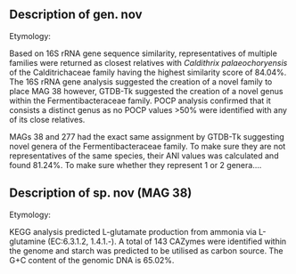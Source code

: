 ## Description of  gen. nov

Etymology: 

Based on 16S rRNA gene sequence similarity, representatives of multiple families were returned as closest relatives
with 
*Caldithrix palaeochoryensis* of the Calditrichaceae family having the highest similarity score of 84.04%.
The 16S rRNA gene analysis suggested the creation of a novel family to place MAG 38 
however, 
GTDB-Tk suggested the creation of a novel genus within the Fermentibacteraceae family.
POCP analysis confirmed that it consists a distinct genus as 
no POCP values >50% were identified with any of its close relatives.

MAGs 38 and 277 had the exact same assignment by GTDB-Tk 
suggesting novel genera of the 
Fermentibacteraceae family. 
To make sure they are not representatives of the same species, their ANI values was calculated and found 81.24%. 
To make sure whether they represent 1 or 2 genera.... 


## Description of  sp. nov (MAG 38)

Etymology: 

KEGG analysis predicted
L-glutamate production from ammonia via L-glutamine (EC:6.3.1.2, 1.4.1.-).
A total of 143 CAZymes were identified within the genome and starch was predicted to be utilised as carbon source.
The G+C content of the genomic DNA is 65.02%.
